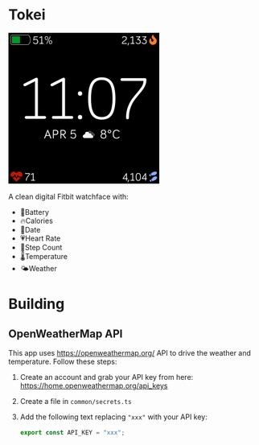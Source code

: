 # Tokei

![Screenshot](screenshot.png)

A clean digital Fitbit watchface with:

- 🔋Battery
- 🔥Calories
- 📅Date
- 💗Heart Rate
- 👣Step Count
- 🌡Temperature
- 🌤Weather

# Building

## OpenWeatherMap API

This app uses https://openweathermap.org/ API to drive the weather and temperature. Follow these steps:

1. Create an account and grab your API key from here: https://home.openweathermap.org/api_keys
1. Create a file in `common/secrets.ts`
1. Add the following text replacing `"xxx"` with your API key:

   ```javascript
   export const API_KEY = "xxx";
   ```

